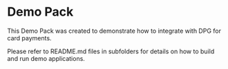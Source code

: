 # Demo Pack
This Demo Pack was created to demonstrate how to integrate with DPG for card payments. 

Please refer to README.md files in subfolders for details on how to build and run demo applications.
